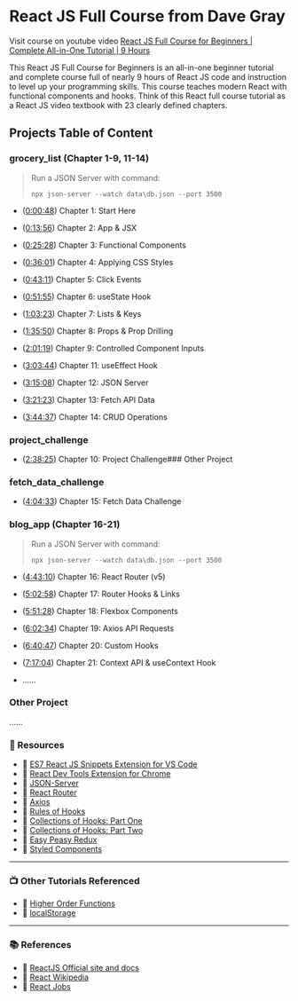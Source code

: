 # React JS Full Course from Dave Gray

Visit course on youtube video [React JS Full Course for Beginners | Complete All-in-One Tutorial | 9 Hours](https://youtu.be/RVFAyFWO4go)

This React JS Full Course for Beginners is an all-in-one beginner tutorial and complete course full of nearly 9 hours of React JS code and instruction to level up your programming skills. This course teaches modern React with functional components and hooks. Think of this React full course tutorial as a React JS video textbook with 23 clearly defined chapters.

## Projects Table of Content

### grocery_list (Chapter 1-9, 11-14)

> Run a JSON Server with command:
> 
> ```shell
> npx json-server --watch data\db.json --port 3500
> ```

- ([0:00:48](https://www.youtube.com/watch?v=RVFAyFWO4go&t=48s)) Chapter 1: Start Here

- ([0:13:56](https://www.youtube.com/watch?v=RVFAyFWO4go&t=836s)) Chapter 2: App & JSX

- ([0:25:28](https://www.youtube.com/watch?v=RVFAyFWO4go&t=1528s)) Chapter 3: Functional Components

- ([0:36:01](https://www.youtube.com/watch?v=RVFAyFWO4go&t=2161s)) Chapter 4: Applying CSS Styles

- ([0:43:11](https://www.youtube.com/watch?v=RVFAyFWO4go&t=2591s)) Chapter 5: Click Events

- ([0:51:55](https://www.youtube.com/watch?v=RVFAyFWO4go&t=3115s)) Chapter 6: useState Hook

- ([1:03:23](https://www.youtube.com/watch?v=RVFAyFWO4go&t=3803s)) Chapter 7: Lists & Keys

- ([1:35:50](https://www.youtube.com/watch?v=RVFAyFWO4go&t=5750s)) Chapter 8: Props & Prop Drilling

- ([2:01:19](https://www.youtube.com/watch?v=RVFAyFWO4go&t=7279s)) Chapter 9: Controlled Component Inputs

- ([3:03:44](https://www.youtube.com/watch?v=RVFAyFWO4go&t=11024s)) Chapter 11: useEffect Hook

- ([3:15:08](https://www.youtube.com/watch?v=RVFAyFWO4go&t=11708s)) Chapter 12: JSON Server

- ([3:21:23](https://www.youtube.com/watch?v=RVFAyFWO4go&t=12083s)) Chapter 13: Fetch API Data

- ([3:44:37](https://www.youtube.com/watch?v=RVFAyFWO4go&t=13477s)) Chapter 14: CRUD Operations

### project_challenge

- ([2:38:25](https://www.youtube.com/watch?v=RVFAyFWO4go&t=9505s)) Chapter 10: Project Challenge### Other Project

### fetch_data_challenge

- ([4:04:33](https://www.youtube.com/watch?v=RVFAyFWO4go&t=14673s)) Chapter 15: Fetch Data Challenge

### blog_app (Chapter 16-21)

> Run a JSON Server with command:
> 
> ```shell
> npx json-server --watch data\db.json --port 3500
> ```

- ([4:43:10](https://www.youtube.com/watch?v=RVFAyFWO4go&t=16990s)) Chapter 16: React Router (v5)

- ([5:02:58](https://www.youtube.com/watch?v=RVFAyFWO4go&t=18178s)) Chapter 17: Router Hooks & Links

- ([5:51:28](https://www.youtube.com/watch?v=RVFAyFWO4go&t=21088s)) Chapter 18: Flexbox Components

- ([6:02:34](https://www.youtube.com/watch?v=RVFAyFWO4go&t=21754s)) Chapter 19: Axios API Requests

- ([6:40:47](https://www.youtube.com/watch?v=RVFAyFWO4go&t=24047s)) Chapter 20: Custom Hooks

- ([7:17:04](https://www.youtube.com/watch?v=RVFAyFWO4go&t=26224s)) Chapter 21: Context API & useContext Hook

- ......

### Other Project

......

### 🧰 Resources

- 🔗 [ES7 React JS Snippets Extension for VS Code](https://marketplace.visualstudio.com/items?itemName=dsznajder.es7-react-js-snippets)
- 🔗 [React Dev Tools Extension for Chrome](https://chrome.google.com/webstore/detail/react-developer-tools/fmkadmapgofadopljbjfkapdkoienihi)
- 🔗 [JSON-Server](https://www.npmjs.com/package/json-server)
- 🔗 [React Router](https://reactrouter.com/)
- 🔗 [Axios](https://www.npmjs.com/package/axios)
- 🔗 [Rules of Hooks](https://reactjs.org/docs/hooks-rules.html)
- 🔗 [Collections of Hooks: Part One](https://nikgraf.github.io/react-hooks/)
- 🔗 [Collections of Hooks: Part Two](https://www.npmjs.com/package/react-use)
- 🔗 [Easy Peasy Redux](https://easy-peasy.vercel.app/)
- 🔗 [Styled Components](https://styled-components.com/)

---

### 📺 Other Tutorials Referenced

- 🔗 [Higher Order Functions](https://youtu.be/7BeT6lsudL4)
- 🔗 [localStorage](https://youtu.be/zmFDvFwj6-8)

---

### 📚 References

- 🔗 [ReactJS Official site and docs](https://reactjs.org/)
- 🔗 [React Wikipedia](https://en.wikipedia.org/wiki/React_(JavaScript_library))
- 🔗 [React Jobs](https://www.ziprecruiter.com/candidate/search?search=react&location=)
